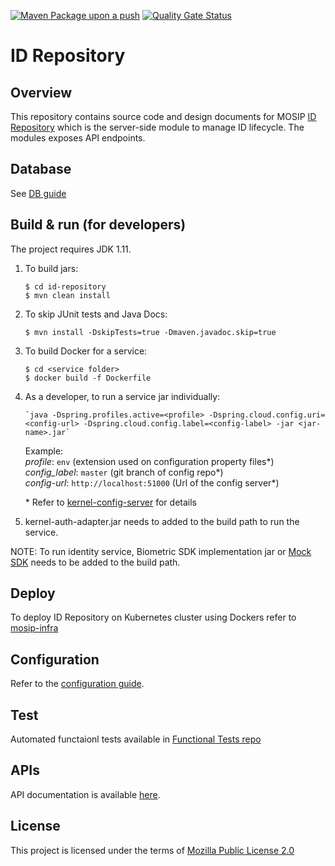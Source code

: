 
[![Maven Package upon a push](https://github.com/mosip/id-repository/actions/workflows/push-trigger.yml/badge.svg?branch=master)](https://github.com/mosip/id-repository/actions/workflows/push-trigger.yml)
[![Quality Gate Status](https://sonarcloud.io/api/project_badges/measure?branch=master&project=mosip_id-repository&metric=alert_status)](https://sonarcloud.io/dashboard?branch=master&id=mosip_id-repository)
# ID Repository

## Overview
This repository contains source code and design documents for MOSIP [ID Repository](https://docs.mosip.io/1.2.0/modules/id-repository) which is the server-side module to manage ID lifecycle.  The modules exposes API endpoints.  

## Database
See [DB guide](db_scripts/README.md)

## Build & run (for developers)
The project requires JDK 1.11. 
1. To build jars:
    ```
    $ cd id-repository
    $ mvn clean install 
    ```
1. To skip JUnit tests and Java Docs:
    ```
    $ mvn install -DskipTests=true -Dmaven.javadoc.skip=true
    ```
1. To build Docker for a service:
    ```
    $ cd <service folder>
    $ docker build -f Dockerfile
    ```

1. As a developer, to run a service jar individually:
    ```
    `java -Dspring.profiles.active=<profile> -Dspring.cloud.config.uri=<config-url> -Dspring.cloud.config.label=<config-label> -jar <jar-name>.jar`
    ```
    Example:  
        _profile_: `env` (extension used on configuration property files*)    
        _config_label_: `master` (git branch of config repo*)  
        _config-url_: `http://localhost:51000` (Url of the config server*)  
	
	\* Refer to [kernel-config-server](https://github.com/mosip/commons/tree/master/kernel/kernel-config-server) for details

2. kernel-auth-adapter.jar needs to added to the build path to run the service.
	
NOTE: To run identity service, Biometric SDK implementation jar or [Mock SDK](https://github.com/mosip/mosip-mock-services/tree/master/mock-sdk) needs to be added to the build path.

## Deploy
To deploy ID Repository on Kubernetes cluster using Dockers refer to [mosip-infra](https://github.com/mosip/mosip-infra/tree/1.2.0-rc2/deployment/v3)


## Configuration
Refer to the [configuration guide](docs/configuration.md).

## Test
Automated functaionl tests available in [Functional Tests repo](https://github.com/mosip/mosip-functional-tests)

## APIs
API documentation is available [here](https://mosip.github.io/documentation/).

## License
This project is licensed under the terms of [Mozilla Public License 2.0](https://github.com/mosip/mosip-platform/blob/master/LICENSE)

